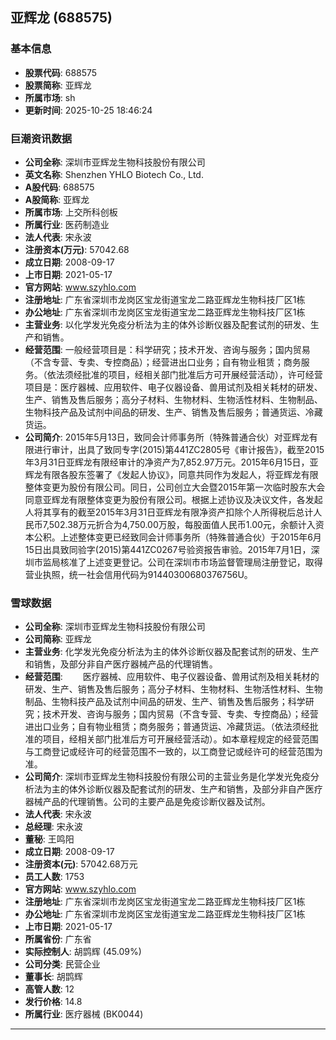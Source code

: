 ## 亚辉龙 (688575)

### 基本信息

- **股票代码**: 688575
- **股票简称**: 亚辉龙
- **所属市场**: sh
- **更新时间**: 2025-10-25 18:46:24

### 巨潮资讯数据

- **公司全称**: 深圳市亚辉龙生物科技股份有限公司
- **英文名称**: Shenzhen YHLO Biotech Co., Ltd.
- **A股代码**: 688575
- **A股简称**: 亚辉龙
- **所属市场**: 上交所科创板
- **所属行业**: 医药制造业
- **法人代表**: 宋永波
- **注册资本(万元)**: 57042.68
- **成立日期**: 2008-09-17
- **上市日期**: 2021-05-17
- **官方网站**: www.szyhlo.com
- **注册地址**: 广东省深圳市龙岗区宝龙街道宝龙二路亚辉龙生物科技厂区1栋
- **办公地址**: 广东省深圳市龙岗区宝龙街道宝龙二路亚辉龙生物科技厂区1栋
- **主营业务**: 以化学发光免疫分析法为主的体外诊断仪器及配套试剂的研发、生产和销售。
- **经营范围**: 一般经营项目是：科学研究；技术开发、咨询与服务；国内贸易（不含专营、专卖、专控商品）；经营进出口业务；自有物业租赁；商务服务。（依法须经批准的项目，经相关部门批准后方可开展经营活动），许可经营项目是：医疗器械、应用软件、电子仪器设备、兽用试剂及相关耗材的研发、生产、销售及售后服务；高分子材料、生物材料、生物活性材料、生物制品、生物科技产品及试剂中间品的研发、生产、销售及售后服务；普通货运、冷藏货运。
- **公司简介**: 2015年5月13日，致同会计师事务所（特殊普通合伙）对亚辉龙有限进行审计，出具了致同专字(2015)第441ZC2805号《审计报告》，截至2015年3月31日亚辉龙有限经审计的净资产为7,852.97万元。2015年6月15日，亚辉龙有限各股东签署了《发起人协议》，同意共同作为发起人，将亚辉龙有限整体变更为股份有限公司。同日，公司创立大会暨2015年第一次临时股东大会同意亚辉龙有限整体变更为股份有限公司。根据上述协议及决议文件，各发起人将其享有的截至2015年3月31日亚辉龙有限净资产扣除个人所得税后总计人民币7,502.38万元折合为4,750.00万股，每股面值人民币1.00元，余额计入资本公积。上述整体变更已经致同会计师事务所（特殊普通合伙）于2015年6月15日出具致同验字(2015)第441ZC0267号验资报告审验。2015年7月1日，深圳市监局核准了上述变更登记。公司在深圳市市场监督管理局注册登记，取得营业执照，统一社会信用代码为91440300680376756U。

### 雪球数据

- **公司全称**: 深圳市亚辉龙生物科技股份有限公司
- **公司简称**: 亚辉龙
- **主营业务**: 化学发光免疫分析法为主的体外诊断仪器及配套试剂的研发、生产和销售，及部分非自产医疗器械产品的代理销售。
- **经营范围**: 　　医疗器械、应用软件、电子仪器设备、兽用试剂及相关耗材的研发、生产、销售及售后服务；高分子材料、生物材料、生物活性材料、生物制品、生物科技产品及试剂中间品的研发、生产、销售及售后服务；科学研究；技术开发、咨询与服务；国内贸易（不含专营、专卖、专控商品）；经营进出口业务；自有物业租赁；商务服务；普通货运、冷藏货运。（依法须经批准的项目，经相关部门批准后方可开展经营活动）。如本章程规定的经营范围与工商登记或经许可的经营范围不一致的，以工商登记或经许可的经营范围为准。
- **公司简介**: 深圳市亚辉龙生物科技股份有限公司的主营业务是化学发光免疫分析法为主的体外诊断仪器及配套试剂的研发、生产和销售，及部分非自产医疗器械产品的代理销售。公司的主要产品是免疫诊断仪器及试剂。
- **法人代表**: 宋永波
- **总经理**: 宋永波
- **董秘**: 王鸣阳
- **成立日期**: 2008-09-17
- **注册资本(元)**: 57042.68万元
- **员工人数**: 1753
- **官方网站**: www.szyhlo.com
- **注册地址**: 广东省深圳市龙岗区宝龙街道宝龙二路亚辉龙生物科技厂区1栋
- **办公地址**: 广东省深圳市龙岗区宝龙街道宝龙二路亚辉龙生物科技厂区1栋
- **上市日期**: 2021-05-17
- **所属省份**: 广东省
- **实际控制人**: 胡鹍辉 (45.09%)
- **公司分类**: 民营企业
- **董事长**: 胡鹍辉
- **高管人数**: 12
- **发行价格**: 14.8
- **所属行业**: 医疗器械 (BK0044)

---